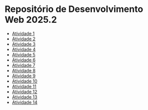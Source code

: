 # Repositório de Desenvolvimento Web 2025.2

- [Atividade 1](https://murilo-neto26.github.io/Repositorio_Atividade-01/)
- [Atividade 2](https://murilo-neto26.github.io/Repositorio_Atividade-02/)
- [Atividade 3](https://murilo-neto26.github.io/Repositorio_Atividade-03/)
- [Atividade 4](https://murilo-neto26.github.io/Repositorio_Atividade-04/)
- [Atividade 5](https://murilo-neto26.github.io/Repositorio_Atividade-05/)
- [Atividade 6]()
- [Atividade 7]()
- [Atividade 8]()
- [Atividade 9]()
- [Atividade 10]()
- [Atividade 11]()
- [Atividade 12]()
- [Atividade 13]()
- [Atividade 14]()
